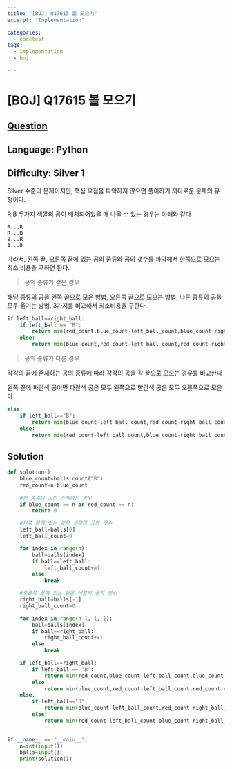 ```yaml
---
title: "[BOJ] Q17615 볼 모으기"
excerpt: "Implementation"

categories:
  - codetest
tags:
  - implementation
  - boj

---
```

# [BOJ] Q17615 볼 모으기
## [Question](https://www.acmicpc.net/problem/17615)
## Language: Python
## Difficulty: Silver 1

Silver 수준의 문제이지만, 핵심 요점을 파악하지 않으면 풀이하기 까다로운 문제의 유형이다.

R,B 두가지 색깔의 공이 배치되어있을 때 나올 수 있는 경우는 아래와 같다

```
R...R
R...B
B...R
B...B
```

따라서, 왼쪽 끝, 오른쪽 끝에 있는 공의 종류와 공의 갯수를 파악해서 한쪽으로 모으는 최소 비용을 구하면 된다.

> 공의 종류가 같은 경우

해당 종류의 공을 왼쪽 끝으로 모은 방법, 오른쪽 끝으로 모으는 방법, 다른 종류의 공을 모두 옮기는 방법, 3가지를 비교해서 최소비용을 구한다.

```python
if left_ball==right_ball:
    if left_ball == "B":
        return min(red_count,blue_count-left_ball_count,blue_count-right_ball_count)
    else:
        return min(blue_count,red_count-left_ball_count,red_count-right_ball_count)
```

> 공의 종류가 다른 경우

각각의 끝에 존재하는 공의 종류에 따라 각각의 공을 각 끝으로 모으는 경우를 비교한다

왼쪽 끝에 파란색 공이면 파란색 공은 모두 왼쪽으로 빨간색 공은 모두 오른쪽으로 모은다

```python
else:
    if left_ball=="B":
        return min(blue_count-left_ball_count,red_count-right_ball_count)
    else:
        return min(red_count-left_ball_count,blue_count-right_ball_count)
```

## Solution

```python
def solution():
    blue_count=balls.count("B")
    red_count=n-blue_count
    
    #한 종류의 공만 존재하는 경우
    if blue_count == n or red_count == n:
        return 0

    #왼쪽 끝에 있는 같은 색깔의 공의 갯수
    left_ball=balls[0]
    left_ball_count=0

    for index in range(n):
        ball=balls[index]
        if ball==left_ball:
            left_ball_count+=1
        else:
            break

    #오른쪽 끝에 있는 같은 색깔의 공의 갯수
    right_ball=balls[-1]
    right_ball_count=0

    for index in range(n-1,-1,-1):
        ball=balls[index]
        if ball==right_ball:
            right_ball_count+=1
        else:
            break

    if left_ball==right_ball:
        if left_ball == "B":
            return min(red_count,blue_count-left_ball_count,blue_count-right_ball_count)
        else:
            return min(blue_count,red_count-left_ball_count,red_count-right_ball_count)
    else:
        if left_ball=="B":
            return min(blue_count-left_ball_count,red_count-right_ball_count)
        else:
            return min(red_count-left_ball_count,blue_count-right_ball_count)
    

if __name__ == "__main__":
    n=int(input())
    balls=input()
    print(solution())

```
